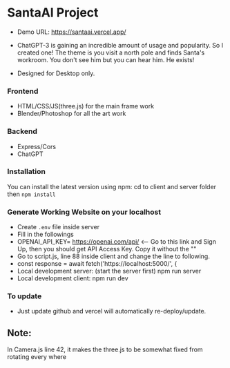 # SantaAI Project

- Demo URL: https://santaai.vercel.app/

- ChatGPT-3 is gaining an incredible amount of usage and popularity. So I created one! The theme is you visit a north pole and finds Santa's workroom. You don't see him but you can hear him. He exists!

- Designed for Desktop only.

### Frontend

- HTML/CSS/JS(three.js) for the main frame work
- Blender/Photoshop for all the art work

### Backend

- Express/Cors
- ChatGPT

### Installation

You can install the latest version using npm:
cd to client and server folder then
`npm install`

### Generate Working Website on your localhost

- Create `.env` file inside server
- Fill in the followings
- OPENAI_API_KEY= https://openai.com/api/ <-- Go to this link and Sign Up, then you should get API Access Key. Copy it without the ""
- Go to script.js, line 88 inside client and change the line to following.
- const response = await fetch('https://localhost:5000/', {
- Local development server: (start the server first)
  npm run server
- Local development client:
  npm run dev

### To update

- Just update github and vercel will automatically re-deploy/update.

## Note:

In Camera.js line 42, it makes the three.js to be somewhat fixed from rotating every where
